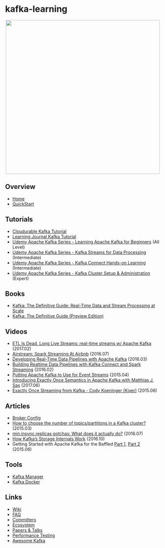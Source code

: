 # kafka-learning

<p align="center">
  <img src="https://kafka.apache.org/images/logo.png" width="500"/>
</p>

## Overview
- [Home](https://kafka.apache.org/)
- [QuickStart](https://kafka.apache.org/quickstart)

## Tutorials
- [Cloudurable Kafka Tutorial](http://cloudurable.com/blog/kafka-tutorial/index.html)
- [Learning Journal Kafka Tutorial](https://www.youtube.com/playlist?list=PLkz1SCf5iB4enAR00Z46JwY9GGkaS2NON)
- [Udemy Apache Kafka Series - Learning Apache Kafka for Beginners](https://goo.gl/lo7b3Y) (All Level)
- [Udemy Apache Kafka Series - Kafka Streams for Data Processing](https://www.udemy.com/kafka-streams/) (Intermediate)
- [Udemy Apache Kafka Series - Kafka Connect Hands-on Learning](https://goo.gl/wFm4SE) (Intermediate)
- [Udemy Apache Kafka Series - Kafka Cluster Setup & Administration](https://www.udemy.com/apache-kafka-series-setup-administration-in-production/) (Expert)

## Books
- [Kafka: The Definitive Guide: Real-Time Data and Stream Processing at Scale](https://www.amazon.com/Kafka-Definitive-Real-Time-Stream-Processing/dp/1491936169)
- [Kafka: The Definitive Guide (Preview Edition)](https://www.confluent.io/resources/kafka-definitive-guide-preview-edition/)

## Videos
- [ETL Is Dead, Long Live Streams: real-time streams w/ Apache Kafka](https://www.youtube.com/watch?v=I32hmY4diFY) (2017.02)
- [Airstream: Spark Streaming At Airbnb](https://youtu.be/tJ1uIHQtoNc) (2016.07)
- [Developing Real-Time Data Pipelines with Apache Kafka](https://www.youtube.com/watch?v=GRPLRONVDWY) (2016.03)
- [Building Realtime Data Pipelines with Kafka Connect and Spark Streaming](https://youtu.be/wMLAlJimPzk) (2016.02)
- [Putting Apache Kafka to Use for Event Streams](https://www.youtube.com/watch?v=el-SqcZLZlI) (2015.04)
- [Introducing Exactly Once Semantics in Apache Kafka with Matthias J. Sax](https://www.youtube.com/watch?v=Wo9jlaz8h0k) (2017.06)
- [Exactly Once Streaming from Kafka - Cody Koeninger (Kixer)](https://www.youtube.com/watch?v=fXnNEq1v3VA) (2015.06)

## Articles
- [Broker Config](https://kafka.apache.org/documentation/#brokerconfigs)
- [How to choose the number of topics/partitions in a Kafka cluster?](https://www.confluent.io/blog/how-to-choose-the-number-of-topicspartitions-in-a-kafka-cluster/) (2015.03)
- [min.insync.replicas gotchas: What does it actually do?](https://logallthethings.com/2016/07/11/min-insync-replicas-what-does-it-actually-do/) (2016.07)
- [How Kafka’s Storage Internals Work](https://thehoard.blog/how-kafkas-storage-internals-work-3a29b02e026) (2016.10)
- Getting Started with Apache Kafka for the Baffled [Part 1](http://www.shayne.me/blog/2015/2015-06-16-everything-about-kafka-part-1/), [Part 2](http://www.shayne.me/blog/2015/2015-06-25-everything-about-kafka-part-2/) (2015.06)

## Tools
- [Kafka Manager](https://github.com/yahoo/kafka-manager)
- [Kafka Docker](https://github.com/wurstmeister/kafka-docker)

## Links
- [Wiki](https://cwiki.apache.org/confluence/display/KAFKA/Index)
- [FAQ](https://cwiki.apache.org/confluence/display/KAFKA/FAQ)
- [Committers](http://kafka.apache.org/committers)
- [Ecosystem](https://cwiki.apache.org/confluence/display/KAFKA/Ecosystem)
- [Papers & Talks](https://cwiki.apache.org/confluence/display/KAFKA/Kafka+papers+and+presentations)
- [Performance Testing](https://cwiki.apache.org/confluence/display/KAFKA/Performance+testing)
- [Awesome Kafka](https://github.com/infoslack/awesome-kafka)
